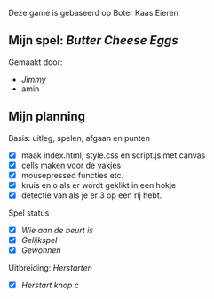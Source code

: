 Deze game is gebaseerd op Boter Kaas Eieren

## Mijn spel: *Butter Cheese Eggs*
Gemaakt door:
- *Jimmy*
- amin 

## Mijn planning

Basis: uitleg, spelen, afgaan en punten
- [x] maak index.html, style.css en script.js met canvas
- [x] cells maken voor de vakjes
- [x] mousepressed functies etc.
- [x] kruis en o als er wordt geklikt in een hokje
- [x] detectie van als je er 3 op een rij hebt.

Spel status
- [x] *Wie aan de beurt is*
- [x] *Gelijkspel*
- [x] *Gewonnen*

Uitbreiding: *Herstarten*
- [x] *Herstart knop*
c